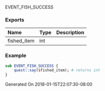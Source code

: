 EVENT_FISH_SUCCESS
### Exports
**Name**|**Type**|**Description**
:-----|:-----|:-----
fished_item|int|
### Example
```perl
sub EVENT_FISH_SUCCESS {
	quest::say($fished_item); # returns int
}
```

Generated On 2018-01-15T22:07:30-08:00